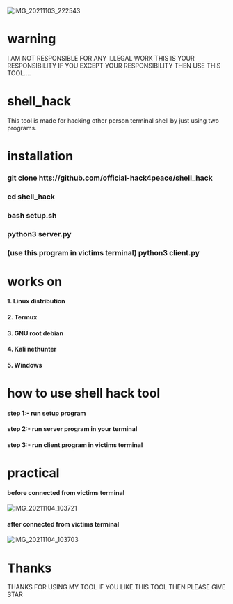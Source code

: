 ![IMG_20211103_222543](https://user-images.githubusercontent.com/90603785/140114891-de9ebdee-e193-49cd-b188-75325449316c.jpg)

# warning
I AM NOT RESPONSIBLE FOR ANY ILLEGAL WORK THIS IS YOUR RESPONSIBILITY IF YOU EXCEPT YOUR RESPONSIBILITY THEN USE THIS TOOL....    
# shell_hack
This tool is made for hacking other person terminal shell by just using two programs.
# installation
### git clone htts://github.com/official-hack4peace/shell_hack
### cd shell_hack
### bash setup.sh
### python3 server.py
### (use this program in victims terminal) python3 client.py
# works on
#### 1. Linux distribution
#### 2. Termux
#### 3. GNU root debian
#### 4. Kali nethunter
#### 5. Windows
# how to use shell hack tool
#### step 1:- run setup program 
#### step 2:- run server program in your terminal
#### step 3:- run client program in victims terminal
# practical
#### before connected from victims terminal
![IMG_20211104_103721](https://user-images.githubusercontent.com/90603785/140261096-a9e24f3a-f7c8-4cb4-8c51-9c17c9cf257a.jpg)
#### after connected from victims terminal
![IMG_20211104_103703](https://user-images.githubusercontent.com/90603785/140261204-245c18cb-20e2-4835-896e-b9436ab437b8.jpg)
# Thanks
THANKS FOR USING MY TOOL IF YOU LIKE THIS TOOL THEN PLEASE GIVE STAR
